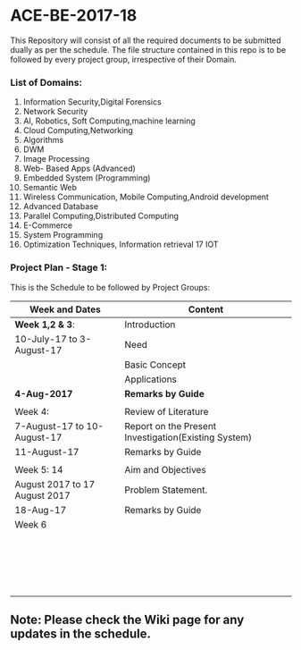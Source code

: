 # ACE-BE-2017-18

This Repository will consist of all the required documents to be submitted dually as per the schedule.
The file structure contained in this repo is to be followed by every project group, irrespective of their Domain.

### List of Domains:
1. Information Security,Digital Forensics
2. 	Network Security
3. 	AI, Robotics, Soft Computing,machine learning
4. 	Cloud Computing,Networking
5. 	Algorithms
6. 	DWM
7. 	Image Processing
8. 	Web- Based Apps (Advanced)
9. 	Embedded System (Programming)
10.	Semantic Web
11.	Wireless Communication, Mobile Computing,Android development
12.	Advanced Database
13.	Parallel Computing,Distributed Computing
14.	E-Commerce
15.	System Programming
16.	Optimization Techniques, Information retrieval
17 	IOT

### Project Plan - Stage 1:
This is the Schedule to be followed by Project Groups:

  | Week and Dates      | Content     |
  |---------------------|-------------|
  | **Week 1,2 & 3**:   |Introduction |
  | 10-July-17 to 3-August-17 | Need  |
  |                     |Basic Concept|
  |                     |Applications |
  |**4-Aug-2017**       |**Remarks by Guide**|
  |                     |             |
  |Week 4:              |Review of Literature|
  |7-August-17 to 10-August-17|Report on the Present Investigation(Existing System)|
  |11-August-17|Remarks by Guide|
  |             |               |
  |Week 5: 14|Aim and Objectives|
  |August 2017 to 17 August 2017|Problem Statement.|
  |18-Aug-17|Remarks by Guide|
  |Week 6|
  ||
  ||
  ||
  ||
  ||
  ||
  ||
  ||
  ||
  ||
  ||
  ||
  ||
  ||
  ||
  ||
  ||
  ||
  ||
## Note: Please check the Wiki page for any updates in the schedule.
